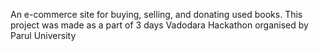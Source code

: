 An e-commerce site for buying, selling, and donating used books.
This project was made as a part of 3 days Vadodara Hackathon organised by Parul University
